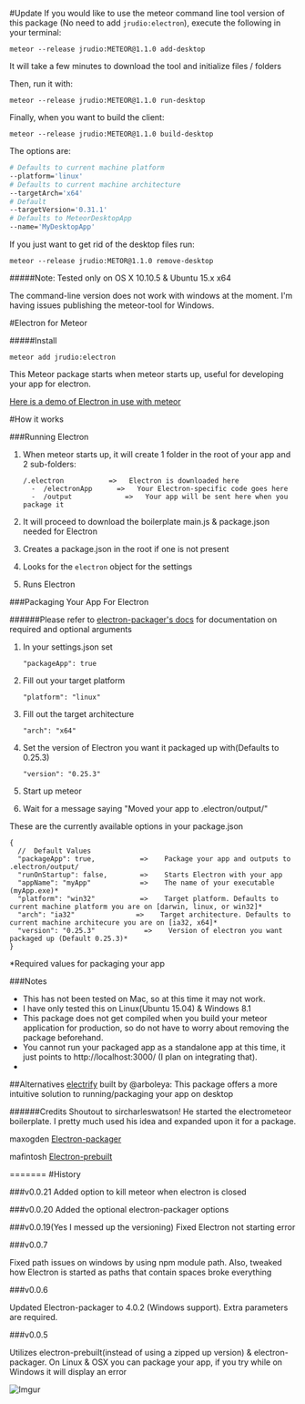 #Update
If you would like to use the meteor command line tool version of this package (No need to add `jrudio:electron`), execute the following in your terminal:

`meteor --release jrudio:METEOR@1.1.0 add-desktop`

It will take a few minutes to download the tool and initialize files / folders

Then, run it with:

`meteor --release jrudio:METEOR@1.1.0 run-desktop`

Finally, when you want to build the client:

`meteor --release jrudio:METEOR@1.1.0 build-desktop`

The options are:

```bash
# Defaults to current machine platform
--platform='linux'
# Defaults to current machine architecture
--targetArch='x64'
# Default
--targetVersion='0.31.1'
# Defaults to MeteorDesktopApp
--name='MyDesktopApp'
```

If you just want to get rid of the desktop files run:

`meteor --release jrudio:METOR@1.1.0 remove-desktop`

#####Note:
Tested only on OS X 10.10.5 & Ubuntu 15.x x64

The command-line version does not work with windows at the moment. I'm having issues publishing the meteor-tool for Windows.

#Electron for Meteor

#####Install

    meteor add jrudio:electron
    
This Meteor package starts when meteor starts up, useful for developing your app for electron.

[Here is a demo of Electron in use with meteor](https://www.youtube.com/watch?v=1OpsJp1_OK4)

#How it works

###Running Electron
1.	When meteor starts up, it will create 1 folder in the root of your app and 2 sub-folders:

		/.electron	         =>   Electron is downloaded here
		  -  /electronApp	   =>   Your Electron-specific code goes here
		  -  /output 		     =>   Your app will be sent here when you package it
2.	It will proceed to download the boilerplate main.js & package.json needed for Electron
3.	Creates a package.json in the root if one is not present
4.	Looks for the `electron` object for the settings
4.	Runs Electron

###Packaging Your App For Electron

######Please refer to [electron-packager's docs](https://github.com/maxogden/electron-packager) for documentation on required and optional arguments


1.  In your settings.json set 

    `"packageApp": true`

2.  Fill out your target platform

    `"platform": "linux"`

3.  Fill out the target architecture

    `"arch": "x64"`

4.  Set the version of Electron you want it packaged up with(Defaults to 0.25.3)

    `"version": "0.25.3"`

5.  Start up meteor

6. Wait for a message saying "Moved your app to .electron/output/<appName-platform>"


These are the currently available options in your package.json


    {
      //  Default Values
      "packageApp": true,           =>    Package your app and outputs to .electron/output/
      "runOnStartup": false,        =>    Starts Electron with your app
      "appName": "myApp"            =>    The name of your executable (myApp.exe)*
      "platform": "win32"           =>    Target platform. Defaults to current machine platform you are on [darwin, linux, or win32]*
      "arch": "ia32"               =>    Target architecture. Defaults to current machine architecure you are on [ia32, x64]*
      "version": "0.25.3"            =>    Version of electron you want packaged up (Default 0.25.3)*
    }

*Required values for packaging your app

###Notes

*	This has not been tested on Mac, so at this time it may not work.
*	I have only tested this on Linux(Ubuntu 15.04) & Windows 8.1
*	This package does not get compiled when you build your meteor application for production, so do not have to worry about removing the package beforehand.
* You cannot run your packaged app as a standalone app at this time, it just points to http://localhost:3000/ (I plan on integrating that).
* 

##Alternatives
[electrify](https://github.com/arboleya/electrify) built by @arboleya: This package offers a more intuitive solution to running/packaging your app on desktop

######Credits
Shoutout to sircharleswatson! He started the electrometeor boilerplate. I pretty much used his idea and expanded upon it for a package. 

maxogden [Electron-packager](https://github.com/maxogden/electron-packager)

mafintosh [Electron-prebuilt](https://github.com/mafintosh/electron-prebuilt)

=======
#History

###v0.0.21
Added option to kill meteor when electron is closed

###v0.0.20
Added the optional electron-packager options


###v0.0.19(Yes I messed up the versioning)
Fixed Electron not starting error

###v0.0.7

Fixed path issues on windows by using npm module path. Also, tweaked how Electron is started as paths that contain spaces broke everything

###v0.0.6

Updated Electron-packager to 4.0.2 (Windows support). Extra parameters are required.

###v0.0.5

Utilizes electron-prebuilt(instead of using a zipped up version) & electron-packager. On Linux & OSX you can package your app, if you try while on Windows it will display an error
	  
	  
![Imgur](http://i.imgur.com/7jnPWgS.png?1 "Running Electron on Plex Requests")
